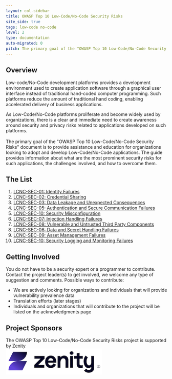 ```yaml
---
layout: col-sidebar
title: OWASP Top 10 Low-Code/No-Code Security Risks
site_side: true
tags: low-code no-code
level: 2
type: documentation
auto-migrated: 0
pitch: The primary goal of the "OWASP Top 10 Low-Code/No-Code Security Risks" document is to provide assistance and education for organizations looking to adopt and develop Low-Code/No-Code applications. The guide provides information about what are the most prominent security risks for such applications, the challenges involved, and how to overcome them.
---
```


## Overview
Low-code/No-Code development platforms provides a development environment used to create application software through a graphical user interface instead of traditional hand-coded computer programming. 
Such platforms reduce the amount of traditional hand coding, enabling accelerated delivery of business applications. 

As Low-Code/No-Code platforms proliferate and become widely used by organizations, there is a clear and immediate need to create awareness around security and privacy risks related to applications developed on such platforms.
<br>
<br>
The primary goal of the "OWASP Top 10 Low-Code/No-Code Security Risks" document is to provide assistance and education for organizations looking to adopt and develop Low-Code/No-Code applications. 
The guide provides information about what are the most prominent security risks for such applications, the challenges involved, and how to overcome them.

## The List

1. [LCNC-SEC-01: Identity Failures](content/en/LCNC-SEC-01-Identity-Failures.md)
2. [LCNC-SEC-02: Credential Sharing](content/en/LCNC-SEC-02-Credential-Handling-Failures.md)
3. [LCNC-SEC-03: Data Leakage and Unexpected Consequences](content/en/LCNC-SEC-03-Data-Leakage-and-Unexpected-Consequences.md)
4. [LCNC-SEC-05: Authentication and Secure Communication Failures](content/en/LCNC-SEC-04-Authentication-and-Secure-Communication-Failures.md)
5. [LCNC-SEC-10: Security Misconfiguration](content/en/LCNC-SEC-05-Security-Misconfiguration.md)
6. [LCNC-SEC-07: Injection Handling Failures](content/en/LCNC-SEC-06-Injection-Handling-Failures.md)
7. [LCNC-SEC-08: Vulnerable and Untrusted Third Party Components](content/en/LCNC-SEC-07-Vulnerable-and-Untrusted-Third-Party-Components.md)
8. [LCNC-SEC-06: Data and Secret Handling Failures](content/en/LCNC-SEC-08-Data-Handling-Failures.md)
9. [LCNC-SEC-09: Asset Management Failures](content/en/LCNC-SEC-09-Asset-Management-Failures.md)
10. [LCNC-SEC-10: Security Logging and Monitoring Failures](content/en/LCNC-SEC-10-Security-Logging-and-Monitoring-Failures.md)

## Getting Involved
You do not have to be a security expert or a programmer to contribute. 
Contact the project leader(s) to get involved, we welcome any type of suggestion and comments. Possible ways to contribute:
 * We are actively looking for organizations and individuals that will provide vulnerability prevalence data
 * Translation efforts (later stages)
 * Individuals and organizations that will contribute to the project will be listed on the acknowledgments page

## Project Sponsors
The OWASP Top 10 Low-Code/No-Code Security Risks project is supported by [Zenity](https://www.zenity.io/)
<br>
[![Zenity](assets/images/zenity-new-logo2.png)](https://www.zenity.io/)
